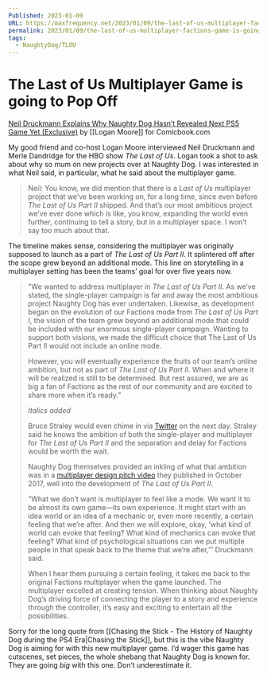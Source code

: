 ```yaml
---
Published: 2023-01-09
URL: https://maxfrequency.net/2023/01/09/the-last-of-us-multiplayer-factions-game-is-going-to-pop-off/
permalink: 2023/01/09/the-last-of-us-multiplayer-factions-game-is-going-to-pop-off/
tags:
  - NaughtyDog/TLOU
---
```

# The Last of Us Multiplayer Game is going to Pop Off

[Neil Druckmann Explains Why Naughty Dog Hasn’t Revealed Next PS5 Game Yet (Exclusive)](https://comicbook.com/gaming/news/neil-druckmann-naughty-dog-ps5-game-new-reveal/) by [[Logan Moore]] for Comicbook.com

My good friend and co-host Logan Moore interviewed Neil Druckmann and Merle Dandridge for the HBO show *The Last of Us*. Logan took a shot to ask about why so mum on new projects over at Naughty Dog. I was interested in what Neil said, in particular, what he said about the multiplayer game.

> Neil: You know, we did mention that there is a *Last of Us* multiplayer project that we’ve been working on, for a long time, since even before *The Last of Us Part II* shipped. And that’s our most ambitious project we’ve ever done which is like, you know, expanding the world even further, continuing to tell a story, but in a multiplayer space. I won’t say too much about that.

The timeline makes sense, considering the multiplayer was originally supposed to launch as a part of *The Last of Us Part II*. It splintered off after the scope grew beyond an additional mode. This line on storytelling in a multiplayer setting has been the teams’ goal for over five years now.

> 	"We wanted to address multiplayer in *The Last of Us Part II*. As we’ve stated, the single-player campaign is far and away the most ambitious project Naughty Dog has ever undertaken. Likewise, as development began on the evolution of our Factions mode from *The Last of Us Part I*, the vision of the team grew beyond an additional mode that could be included with our enormous single-player campaign. Wanting to support both visions, we made the difficult choice that The Last of Us Part II would not include an online mode.
> 
> However, you will eventually experience the fruits of our team’s online ambition, but not as part of *The Last of Us Part II*. When and where it will be realized is still to be determined. But rest assured, we are as big a fan of Factions as the rest of our community and are excited to share more when it’s ready.”
> 
> *Italics added*
> 
> Bruce Straley would even chime in via [Twitter](https://twitter.com/bruce_straley/status/1177656359409422336) on the next day. Straley said he knows the ambition of both the single-player and multiplayer for *The Last of Us Part II* and the separation and delay for Factions would be worth the wait.
> 
> Naughty Dog themselves provided an inkling of what that ambition was in a [multiplayer design pitch video](https://youtu.be/NyMFedzlahk) they published in October 2017, well into the development of *The Last of Us Part II*.
> 
> 	“What we don’t want is multiplayer to feel like a mode. We want it to be almost its own game—its own experience. It might start with an idea world or an idea of a mechanic or, even more recently, a certain feeling that we’re after. And then we will explore, okay, ‘what kind of world can evoke that feeling? What kind of mechanics can evoke that feeling? What kind of psychological situations can we put multiple people in that speak back to the theme that we’re after,’” Druckmann said.
> 
> When I hear them pursuing a certain feeling, it takes me back to the original Factions multiplayer when the game launched. The multiplayer excelled at creating tension. When thinking about Naughty Dog’s driving force of connecting the player to a story and experience through the controller, it’s easy and exciting to entertain all the possibilities.

Sorry for the long quote from [[Chasing the Stick - The History of Naughty Dog during the PS4 Era|Chasing the Stick]], but this is the vibe Naughty Dog is aiming for with this new multiplayer game. I’d wager this game has cutscenes, set pieces, the whole shebang that Naughty Dog is known for. They are going *big* with this one. Don’t underestimate it.